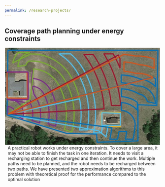 ```yaml
---
permalink: /research-projects/
---
```



## Coverage path planning under energy constraints
<div style="overflow:auto">
  <img src="/images/multi-paths.jpg?raw=true" alt="Photo" style="float:left; margin-right: 10px;">
  <p style="margin-left: 10px;">A practical robot works under energy constraints. To cover a large area, it may not be able to finish the task in one iteration. It needs to visit a recharging station to get recharged and then continue the work. Multiple paths need to be planned, and the robot needs to be recharged between two paths. 
We have presented two approximation algorithms to this problem with theoretical proof for the performance compared to the optimal solution</p>
</div>



<!-- <img src="/images/multi-paths.jpg?raw=true" alt="Photo" style="width: 300px;"/>
A practical robot works under energy constraints. To cover a large area, it may not be able to finish the task in one iteration. It needs to visit a recharging station to get recharged and then continue the work. Multiple paths need to be planned, and the robot needs to be recharged between two paths. 

We have presented two approximation algorithms to this problem with theoretical proof for the performance compared to the optimal solution -->